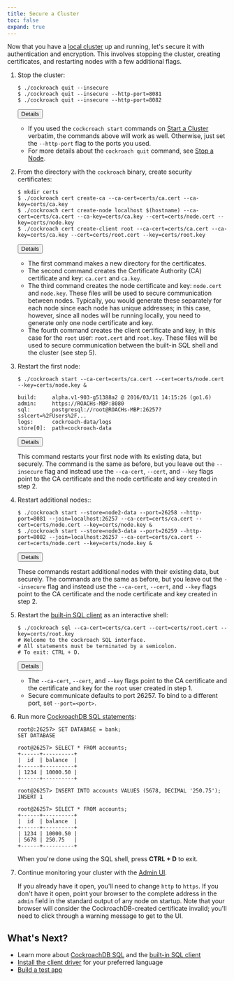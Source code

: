 ```yaml
---
title: Secure a Cluster
toc: false
expand: true
---
```


Now that you have a [local cluster](start-a-local-cluster.html) up and running, let's secure it with authentication and encryption. This involves stopping the cluster, creating certificates, and restarting nodes with a few additional flags.

1.  Stop the cluster:

    ~~~ shell
    $ ./cockroach quit --insecure
    $ ./cockroach quit --insecure --http-port=8081
    $ ./cockroach quit --insecure --http-port=8082
    ~~~

    <button type="button" class="btn details collapsed" data-toggle="collapse" data-target="#details-secure1">Details</button>
    <div id="details-secure1" class="collapse">
        <ul>
            <li>If you used the <code>cockcroach start</code> commands on <a href="start-a-local-cluster.html">Start a Cluster</a> verbatim, the commands above will work as well. Otherwise, just set the <code>--http-port</code> flag to the ports you used.</li>
            <li>For more details about the <code>cockroach quit</code> command, see <a href="stop-a-node.html">Stop a Node</a>.</li>
        </ul>
    </div>

2.  From the directory with the `cockroach` binary, create security certificates:

    ~~~ shell
    $ mkdir certs
    $ ./cockroach cert create-ca --ca-cert=certs/ca.cert --ca-key=certs/ca.key
    $ ./cockroach cert create-node localhost $(hostname) --ca-cert=certs/ca.cert --ca-key=certs/ca.key --cert=certs/node.cert --key=certs/node.key
    $ ./cockroach cert create-client root --ca-cert=certs/ca.cert --ca-key=certs/ca.key --cert=certs/root.cert --key=certs/root.key
    ~~~

    <button type="button" class="btn details collapsed" data-toggle="collapse" data-target="#details-secure2">Details</button>
    <div id="details-secure2" class="collapse">
        <ul>
            <li>The first command makes a new directory for the certificates.</li>
            <li>The second command creates the Certificate Authority (CA) certificate and key: <code>ca.cert</code> and <code>ca.key</code>.</li>
            <li>The third command creates the node certificate and key: <code>node.cert</code> and <code>node.key</code>. These files will be used to secure communication between nodes. Typically, you would generate these separately for each node since each node has unique addresses; in this case, however, since all nodes will be running locally, you need to generate only one node certificate and key.</li>
            <li>The fourth command creates the client certificate and key, in this case for the <code>root</code> user: <code>root.cert</code> and <code>root.key</code>. These files will be used to secure communication between the built-in SQL shell and the cluster (see step 5).</li>
        </ul>
    </div>

3.  Restart the first node:
 
    ~~~ shell
    $ ./cockroach start --ca-cert=certs/ca.cert --cert=certs/node.cert --key=certs/node.key &

    build:     alpha.v1-903-g51388a2 @ 2016/03/11 14:15:26 (go1.6)
    admin:     https://ROACHs-MBP:8080
    sql:       postgresql://root@ROACHs-MBP:26257?sslcert=%2FUsers%2F...
    logs:      cockroach-data/logs
    store[0]:  path=cockroach-data
    ~~~

    <button type="button" class="btn details collapsed" data-toggle="collapse" data-target="#details-secure3">Details</button>
    <div id="details-secure3" class="collapse">
        <p>This command restarts your first node with its existing data, but securely. The command is the same as before, but you leave out the <code>--insecure</code> flag and instead use the <code>--ca-cert</code>, <code>--cert</code>, and <code>--key</code> flags point to the CA certificate and the node certificate and key created in step 2.
    </div>

3.  Restart additional nodes::

    ~~~ shell
    $ ./cockroach start --store=node2-data --port=26258 --http-port=8081 --join=localhost:26257 --ca-cert=certs/ca.cert --cert=certs/node.cert --key=certs/node.key &
    $ ./cockroach start --store=node3-data --port=26259 --http-port=8082 --join=localhost:26257 --ca-cert=certs/ca.cert --cert=certs/node.cert --key=certs/node.key &
    ~~~

    <button type="button" class="btn details collapsed" data-toggle="collapse" data-target="#details-secure4">Details</button>
    <div id="details-secure4" class="collapse">
        <p>These commands restart additional nodes with their existing data, but securely. The commands are the same as before, but you leave out the <code>--insecure</code> flag and instead use the <code>--ca-cert</code>, <code>--cert</code>, and <code>--key</code> flags point to the CA certificate and the node certificate and key created in step 2.
    </div>

4.  Restart the [built-in SQL client](use-the-built-in-sql-client.html) as an interactive shell:

    ~~~ shell
    $ ./cockroach sql --ca-cert=certs/ca.cert --cert=certs/root.cert --key=certs/root.key
    # Welcome to the cockroach SQL interface.
    # All statements must be terminated by a semicolon.
    # To exit: CTRL + D.
    ~~~

    <button type="button" class="btn details collapsed" data-toggle="collapse" data-target="#details-secure5">Details</button>
    <div id="details-secure5" class="collapse">
      <ul>
        <li>The <code>--ca-cert</code>, <code>--cert</code>, and <code>--key</code> flags point to the CA certificate and the certificate and key for the <code>root</code> user created in step 1.</li>
        <li>Secure communicate defaults to port 26257. To bind to a different port, set <code>--port=&#60;port&#62;</code>.</li>
    </div>

5.  Run more [CockroachDB SQL statements](learn-cockroachdb-sql.html):

    ~~~ shell
    root@:26257> SET DATABASE = bank;
    SET DATABASE

    root@26257> SELECT * FROM accounts;
    +------+----------+
    |  id  | balance  |
    +------+----------+
    | 1234 | 10000.50 |
    +------+----------+

    root@26257> INSERT INTO accounts VALUES (5678, DECIMAL '250.75');
    INSERT 1

    root@26257> SELECT * FROM accounts;
    +------+----------+
    |  id  | balance  |
    +------+----------+
    | 1234 | 10000.50 |
    | 5678 | 250.75   |
    +------+----------+
    ~~~

    When you're done using the SQL shell, press **CTRL + D** to exit.
 
6.  Continue monitoring your cluster with the [Admin UI](explore-the-admin-ui.html).

    If you already have it open, you'll need to change `http` to `https`. If you don't have it open, point your browser to the complete address in the `admin` field in the standard output of any node on startup. Note that your browser will consider the CockroachDB-created certificate invalid; you'll need to click through a warning message to get to the UI.

## What's Next?

- Learn more about [CockroachDB SQL](learn-cockroachdb-sql.html) and the [built-in SQL client](use-the-built-in-sql-client.html)
- [Install the client driver](install-client-drivers.html) for your preferred language
- [Build a test app](build-a-test-app.html)
